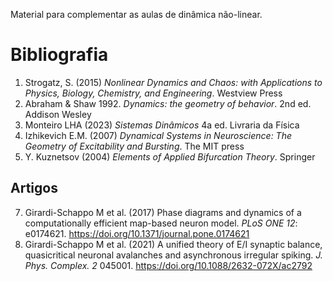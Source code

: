 Material para complementar as aulas de dinâmica não-linear.

# Bibliografia

1. Strogatz, S. (2015) _Nonlinear Dynamics and Chaos: with Applications to Physics, Biology, Chemistry, and Engineering_. Westview Press
2. Abraham & Shaw 1992. _Dynamics: the geometry of behavior_. 2nd ed. Addison Wesley
3. Monteiro LHA (2023) _Sistemas Dinâmicos_ 4a ed. Livraria da Física
4. Izhikevich E.M. (2007) _Dynamical Systems in Neuroscience: The Geometry of Excitability and Bursting_. The MIT press 
5. Y. Kuznetsov (2004) _Elements of Applied Bifurcation Theory_. Springer

## Artigos
7. Girardi-Schappo M et al. (2017) Phase diagrams and dynamics of a computationally efficient map-based neuron model. *PLoS ONE 12*: e0174621. https://doi.org/10.1371/journal.pone.0174621
8. Girardi-Schappo M et al. (2021) A unified theory of E/I synaptic balance, quasicritical neuronal avalanches and asynchronous irregular spiking. *J. Phys. Complex. 2* 045001. https://doi.org/10.1088/2632-072X/ac2792
